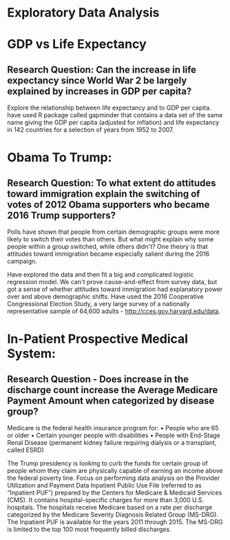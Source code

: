 # Exploratory Data Analysis

# GDP vs Life Expectancy

## Research Question: Can the increase in life expectancy since World War 2 be largely explained by increases in GDP per capita?

Explore the relationship between life expectancy and to GDP per capita. have used R package called gapminder that contains a data set of the same name giving the GDP per capita (adjusted for inflation) and life expectancy in 142 countries for a selection of years from 1952 to 2007. 

# Obama To Trump:

## Research Question: To what extent do attitudes toward immigration explain the switching of votes of 2012 Obama supporters who became 2016 Trump supporters?
Polls have shown that people from certain demographic groups were more likely to switch their votes than others. But what might explain why some people within a group switched, while others didn't? One theory is that attitudes toward immigration became especially salient during the 2016 campaign. 

Have explored the data and then fit a big and complicated logistic regression model. We can't prove cause-and-effect from survey data, but got a sense of whether attitudes toward immigration had explanatory power over and above demographic shifts. Have used the 2016 Cooperative Congressional Election Study, a very large survey of a nationally representative sample of 64,600 adults - http://cces.gov.harvard.edu/data.

# In-Patient Prospective Medical System:

## Research Question - Does increase in the discharge count increase the Average Medicare Payment Amount when categorized by disease group?

Medicare is the federal health insurance program for:
• People who are 65 or older
• Certain younger people with disabilities
• People with End-Stage Renal Disease (permanent kidney failure requiring dialysis or a transplant, called ESRD)

The Trump presidency is looking to curb the funds for certain group of people whom they claim are physically capable of earning an income above the federal poverty line. Focus on performing data analysis on the Provider Utilization and Payment Data Inpatient Public Use File (referred to as “Inpatient PUF”) prepared by the Centers for Medicare & Medicaid Services (CMS). It contains hospital-specific charges for more than 3,000 U.S. hospitals. The hospitals receive Medicare based on a rate per discharge categorized by the Medicare Severity Diagnosis Related Group (MS-DRG). The Inpatient PUF is available for the years 2011 through 2015. The MS-DRG is limited to the top 100 most frequently billed discharges.
